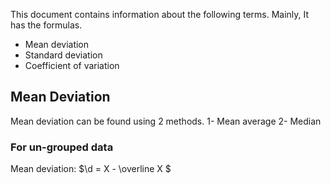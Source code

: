 This document contains information about the following terms. Mainly, It has the formulas.
* Mean deviation
* Standard deviation
* Coefficient of variation

## Mean Deviation
Mean deviation can be found using 2 methods.
1- Mean average
2- Median
### For un-grouped data
Mean deviation: $\d = X - \overline X \$